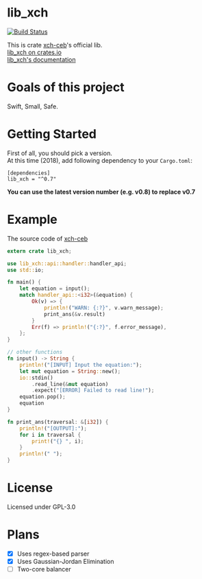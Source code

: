 # lib_xch
[![Build Status](https://travis-ci.org/LEXUGE/lib-xch-ceb.svg?branch=master)](https://travis-ci.org/LEXUGE/lib-xch-ceb)  

This is crate [xch-ceb](https://crates.io/crates/xch-ceb)'s official lib.  
[lib_xch on crates.io](https://crates.io/crates/lib_xch)  
[lib_xch's documentation](https://docs.rs/lib_xch)  

# Goals of this project
Swift, Small, Safe.  

# Getting Started
First of all, you should pick a version.  
At this time (2018), add following dependency to your `Cargo.toml`:  
```
[dependencies]
lib_xch = "^0.7"
```  
**You can use the latest version number (e.g. v0.8) to replace v0.7**

# Example
The source code of [xch-ceb](https://crates.io/crates/xch-ceb/)
```rust
extern crate lib_xch;

use lib_xch::api::handler::handler_api;
use std::io;

fn main() {
    let equation = input();
    match handler_api::<i32>(&equation) {
        Ok(v) => {
            println!("WARN: {:?}", v.warn_message);
            print_ans(&v.result)
        }
        Err(f) => println!("{:?}", f.error_message),
    };
}

// other functions
fn input() -> String {
    println!("[INPUT] Input the equation:");
    let mut equation = String::new();
    io::stdin()
        .read_line(&mut equation)
        .expect("[ERROR] Failed to read line!");
    equation.pop();
    equation
}

fn print_ans(traversal: &[i32]) {
    println!("[OUTPUT]:");
    for i in traversal {
        print!("{} ", i);
    }
    println!(" ");
}
```

# License
Licensed under GPL-3.0

# Plans
- [x] Uses regex-based parser
- [x] Uses Gaussian-Jordan Elimination
- [ ] Two-core balancer
